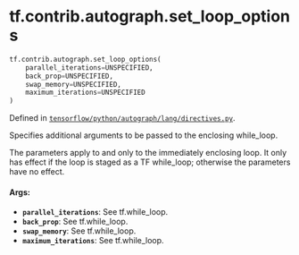 <div itemscope itemtype="http://developers.google.com/ReferenceObject">
<meta itemprop="name" content="tf.contrib.autograph.set_loop_options" />
<meta itemprop="path" content="Stable" />
</div>

# tf.contrib.autograph.set_loop_options

``` python
tf.contrib.autograph.set_loop_options(
    parallel_iterations=UNSPECIFIED,
    back_prop=UNSPECIFIED,
    swap_memory=UNSPECIFIED,
    maximum_iterations=UNSPECIFIED
)
```



Defined in [`tensorflow/python/autograph/lang/directives.py`](/code/stable/tensorflow/python/autograph/lang/directives.py).

Specifies additional arguments to be passed to the enclosing while_loop.

The parameters apply to and only to the immediately enclosing loop. It only
has effect if the loop is staged as a TF while_loop; otherwise the parameters
have no effect.

#### Args:

* <b>`parallel_iterations`</b>: See tf.while_loop.
* <b>`back_prop`</b>: See tf.while_loop.
* <b>`swap_memory`</b>: See tf.while_loop.
* <b>`maximum_iterations`</b>: See tf.while_loop.